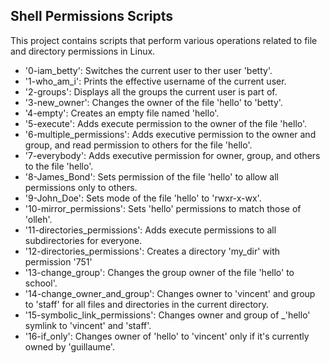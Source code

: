 ## Shell Permissions Scripts
This project contains scripts that perform various operations related to file and directory permissions in Linux.

- '0-iam_betty': Switches the current user to ther user 'betty'.
- '1-who_am_i': Prints the effective username of the current user.
- '2-groups': Displays all the groups the current user is part of.
- '3-new_owner': Changes the owner of the file 'hello' to 'betty'.
- '4-empty': Creates an empty file named 'hello'.
- '5-execute': Adds execute permission to the owner of the file 'hello'.
- '6-multiple_permissions': Adds executive permission to the owner and group, and read permission to others for the file 'hello'.
- '7-everybody': Adds executive permission for owner, group, and others to the file 'hello'.
- '8-James_Bond': Sets permission of the file 'hello' to allow all permissions only to others.
- '9-John_Doe': Sets mode of the file 'hello' to 'rwxr-x-wx'.
- '10-mirror_permissions': Sets 'hello' permissions to match those of 'olleh'.
- '11-directories_permissions': Adds execute permissions to all subdirectories for everyone.
- '12-directories_permissions': Creates a directory 'my_dir' with permission '751'
- '13-change_group': Changes the group owner of the file 'hello' to school'.
- '14-change_owner_and_group': Changes owner to 'vincent' and group to 'staff' for all files and directories in the current directory.
- '15-symbolic_link_permissions': Changes owner and group of _'hello' symlink to 'vincent' and 'staff'.
- '16-if_only': Changes owner of 'hello' to 'vincent' only if it's currently owned by 'guillaume'.

